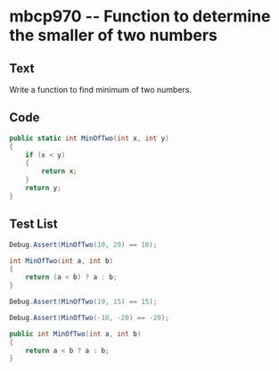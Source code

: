 # mbcp970 -- Function to determine the smaller of two numbers

## Text

Write a function to find minimum of two numbers.

## Code

```csharp
public static int MinOfTwo(int x, int y)  
{  
    if (x < y)  
    {  
        return x;  
    }  
    return y;  
}
```

## Test List

```csharp
Debug.Assert(MinOfTwo(10, 20) == 10);

int MinOfTwo(int a, int b) 
{
    return (a < b) ? a : b;
}
```

```csharp
Debug.Assert(MinOfTwo(19, 15) == 15);
```

```csharp
Debug.Assert(MinOfTwo(-10, -20) == -20);

public int MinOfTwo(int a, int b)
{
    return a < b ? a : b;
}
```
